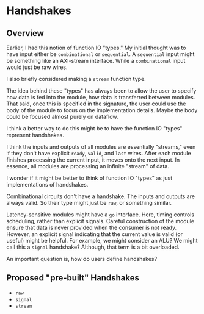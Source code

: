 # Handshakes

## Overview

Earlier, I had this notion of function IO "types."
My initial thought was to have input either be `combinational` or `sequential`.
A `sequential` input might be something like an AXI-stream interface.
While a `combinational` input would just be raw wires.

I also briefly considered making a `stream` function type.

The idea behind these "types" has always been to allow the user to specify how data is fed into the module, how data is transferred between modules.
That said, once this is specified in the signature, the user could use the body of the module to focus on the implementation details.
Maybe the body could be focused almost purely on dataflow.

I think a better way to do this might be to have the function IO "types" represent handshakes.

I think the inputs and outputs of all modules are essentially "streams," even if they don't have explicit `ready`, `valid`, and `last` wires.
After each module finishes processing the current input, it moves onto the next input.
In essence, all modules are processing an infinite "stream" of data.

I wonder if it might be better to think of function IO "types" as just implementations of handshakes.

Combinational circuits don't have a handshake.
The inputs and outputs are always valid.
So their type might just be `raw`, or something similar.

Latency-sensitive modules might have a `go` interface.
Here, timing controls scheduling, rather than explicit signals.
Careful construction of the module ensure that data is never provided when the consumer is not ready.
However, an explicit signal indicating that the current value is valid (or useful) might be helpful.
For example, we might consider an ALU?
We might call this a `signal` handshake?
Although, that term is a bit overloaded.

An important question is, how do users define handshakes?

## Proposed "pre-built" Handshakes

- `raw`
- `signal`
- `stream`
